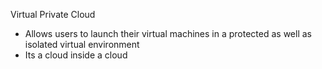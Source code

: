 Virtual Private Cloud
- Allows users to launch their virtual machines in a protected as well as isolated virtual environment
- Its a cloud inside a cloud